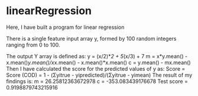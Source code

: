 # linearRegression
Here, I have built a program for linear regression

There is a single feature input array y, formed by 100 random integers ranging from 0 to 100.

The output Y array is defined as: y = (x/2)**2 + 5*(x/3) + 7
m = x*y.mean() - x.mean()*y.mean()/x*x.mean() - x.mean()*x.mean()
c = y.mean() - mx.mean()
Then I have calculated the score for the predicted values of y as:
Score = Score (COD) = 1 - (Σyitrue - yipredicted)/(Σyitrue - yimean)
The result of my findings is: 
m = 26.25812363672978
c = -353.083439176678
Test score = 0.9198879743215916
